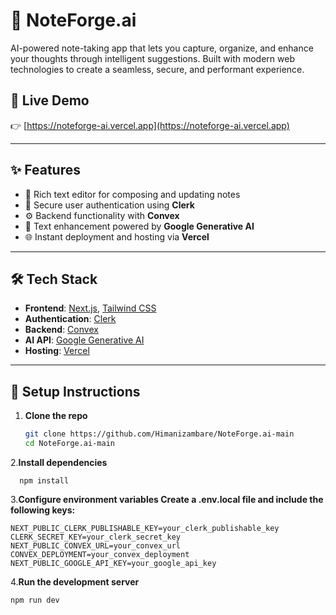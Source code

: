 


# 🧠 NoteForge.ai

AI-powered note-taking app that lets you capture, organize, and enhance your thoughts through intelligent suggestions. Built with modern web technologies to create a seamless, secure, and performant experience.

## 🚀 Live Demo

👉 [https://noteforge-ai.vercel.app](https://noteforge-ai.vercel.app)

---

## ✨ Features

- 📒 Rich text editor for composing and updating notes
- 🔐 Secure user authentication using **Clerk**
- ⚙️ Backend functionality with **Convex**
- 🤖 Text enhancement powered by **Google Generative AI**
- 🌐 Instant deployment and hosting via **Vercel**

---

## 🛠️ Tech Stack

- **Frontend**: [Next.js](https://nextjs.org/), [Tailwind CSS](https://tailwindcss.com/)
- **Authentication**: [Clerk](https://clerk.dev/)
- **Backend**: [Convex](https://www.convex.dev/)
- **AI API**: [Google Generative AI](https://makersuite.google.com/app)
- **Hosting**: [Vercel](https://vercel.com)

---

## 🧩 Setup Instructions

1. **Clone the repo**
   ```bash
   git clone https://github.com/Himanizambare/NoteForge.ai-main
   cd NoteForge.ai-main
2.**Install dependencies**
  ```
    npm install
   ```
3.**Configure environment variables Create a .env.local file and include the following keys:**

```
NEXT_PUBLIC_CLERK_PUBLISHABLE_KEY=your_clerk_publishable_key
CLERK_SECRET_KEY=your_clerk_secret_key
NEXT_PUBLIC_CONVEX_URL=your_convex_url
CONVEX_DEPLOYMENT=your_convex_deployment
NEXT_PUBLIC_GOOGLE_API_KEY=your_google_api_key
```

4.**Run the development server**

```
npm run dev
```



